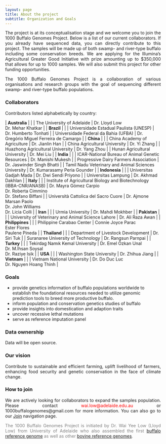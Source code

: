 ```yaml
---
layout: page
title: About the project
subtitle: Organization and Goals
---
```


<p><div style="text-align: justify">
The project is at its conceptualisation stage and we welcome you to join the 1000 Buffalo Genomes Project. Below is a list of our current collaborators. If you already have sequenced data, you can directly contribute to this project. The samples will be made up of both swamp- and river-type buffalo including some conservation breeds. We are applying for the Illumina’s Agricultural Greater Good Initiative with prize amounting up to $350,000 that allows for up to 1000 samples. We will also submit this project for other funding opportunities.
</div></p>

<p><div style="text-align: justify">
The 1000 Buffalo Genomes Project is a collaboration of various organisations and research groups with the goal of sequencing different swamp- and river-type buffalo populations.
</div></p>

### Collaborators

Contributors listed alphabetically by country: 

<!--
**Australia**\
The University of Adelaide- Dr. Lloyd Low, Dr. Mehar Khatkar\
**Brazil**\
Universidade Estadual Paulista (UNESP)- Dr. Humberto Tonhati\
Universidade Federal da Bahia (UFBA)- Dr. Gregório Miguel Ferreira de Camargo\
**China**\
China Academy of Agriculture-  Dr. Jianlin Han\
China Agricultural University- Dr. Yi Zhang\
Huazhong Agricultural University- Dr. Yang Zhou\
Hunan Agricultural University- Dr. Mei Liu\
**India**\
Tamil Nadu Veterinary and Animal Sciences University- Dr. Kumarasamy Peria Gounder\
Progressive Dairy Farmers Association- Dr. Jaswinder Singh Bhatti\
**Indonesia**\
Universitas Lampung- Dr. Akhmad Dakhlan\
Universitas Gadjah Mada- Dr. Dwi Sendi Priyono\
**Italy**\
Institute of Agricultural Biology and Biotechnology (IBBA-CNR/ANASB)- Dr. Stefano Biffani\
Università Cattolica del Sacro Cuore- Dr. Ajmone Marsan Paolo, Dr. John Williams, Dr. Licia Colli\
**Iran**\
Urmia University- Dr. Mahdi Mokhber\
**Pakistan**\
University of Veterinary and Animal Science Lahore- Dr. Ali Raza Awan\
**Philippines**\
Philippine Carabao Center- Connie Joyce Parac, Ester Flores, Paulene Pineda\
**Thailand**\
Department of Livestock Development- Dr. Siri Tuk\
Suranaree University of Technology- Dr. Rangsun Parnpai\
**Turkey**\
Tekirdag Namık Kemal University-  Dr. Emel Özkan Unal, Dr. M.İhsan Soysal, Dr. Raziye Isik\
**USA**\
Washington State University- Dr. Zhihua Jiang\
**Vietnam**\
Vietnam National University- Dr. Do Duc Luc, Dr. Nguyen Hoang Thinh
-->


| **Australia** |  |
| The University of Adelaide | Dr. Lloyd Low<br>Dr. Mehar Khatkar |
| **Brazil** |  |
| Universidade Estadual Paulista (UNESP) | Dr. Humberto Tonhati |
| Universidade Federal da Bahia (UFBA) | Dr. Gregório Miguel Ferreira de Camargo |
| **China** |  |
| China Academy of Agriculture | Dr. Jianlin Han |
| China Agricultural University | Dr. Yi Zhang |
| Huazhong Agricultural University | Dr. Yang Zhou |
| Hunan Agricultural University | Dr. Mei Liu |
| **India** |  |
| ICAR-National Bureau of Animal Genetic Resources | Dr. Manishi Mukesh |
| Progressive Dairy Farmers Association | Dr. Jaswinder Singh Bhatti |
| Tamil Nadu Veterinary and Animal Sciences University | Dr. Kumarasamy Peria Gounder |
| **Indonesia** |  |
| Universitas Gadjah Mada | Dr. Dwi Sendi Priyono |
| Universitas Lampung | Dr. Akhmad Dakhlan |
| **Italy** |  |
| Institute of Agricultural Biology and Biotechnology (IBBA-CNR/ANASB) | Dr. Mayra Gómez Carpio<br>Dr. Roberta Cimmino<br>Dr. Stefano Biffani |
| Università Cattolica del Sacro Cuore | Dr. Ajmone Marsan Paolo<br>Dr. John Williams<br>Dr. Licia Colli |
| **Iran** |  |
| Urmia University | Dr. Mahdi Mokhber |
| **Pakistan** |  |
| University of Veterinary and Animal Science Lahore | Dr. Ali Raza Awan |
| **Philippines** |  |
| Philippine Carabao Center | Connie Joyce Parac<br>Ester Flores<br>Paulene Pineda |
| **Thailand** |  |
| Department of Livestock Development | Dr. Siri Tuk |
| Suranaree University of Technology | Dr. Rangsun Parnpai |
| **Turkey** |  |
| Tekirdag Namık Kemal University | Dr. Emel Özkan Unal<br>Dr. M.İhsan Soysal<br>Dr. Raziye Isik |
| **USA** |  |
| Washington State University | Dr. Zhihua Jiang |
| **Vietnam** |  |
| Vietnam National University | Dr. Do Duc Luc<br>Dr. Nguyen Hoang Thinh |



### Goals

- provide genetics information of buffalo populations worldwide to establish the foundational resources needed to utilize genomic prediction tools to breed more productive buffalo.
- inform population and conservation genetics studies of buffalo
- provide insights into domestication and adaption traits
- uncover recessive lethal mutations
- serve as reference imputation panel

### Data ownership

<div style="text-align: justify">
Data will be open source.
</div>

### Our vision

<div style="text-align: justify">
Contribute to sustainable and efficient farming, uplift livelihood of farmers, enhancing food security and genetic conservation in the face of climate change.
</div>

### How to join

<div style="text-align: justify">
We are actively looking for collaborators to expand the samples population. Please contact <span style="color:red">wai.low@adelaide.edu.au</span> or 1000buffalogenomes@gmail.com for more information. You can also go to our <a href="https://1000buffalogenomes.github.io/join/">Join</a> navigation page.
</div>

<p> <div style="text-align: justify"> <span style="color:gray">
The 1000 Buffalo Genomes Project is initiated by Dr. Wai Yee Low (Lloyd Low) from University of Adelaide who also assembled the first <a href="https://www.nature.com/articles/s41467-018-08260-0">buffalo reference genome</a> as well as other <a href="https://www.nature.com/articles/s41467-020-15848-y">bovine reference genomes</a>.</span>
